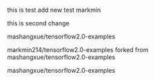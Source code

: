 this is test add new test
markmin


this is second change

mashangxue/tensorflow2.0-examples

markmin214/tensorflow2.0-examples
forked from mashangxue/tensorflow2.0-examples


mashangxue/tensorflow2.0-examples

